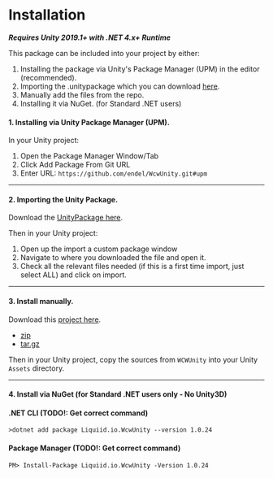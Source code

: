 # Installation

_**Requires Unity 2019.1+ with .NET 4.x+ Runtime**_

This package can be included into your project by either:

1. Installing the package via Unity's Package Manager (UPM) in the editor (recommended).
2. Importing the .unitypackage which you can download [here](https://github.com/liquiidio/WcwUnityWebGl/releases/download/1.0.2/io.liquiid.wcwunitywebgl.unitypackage).
3. Manually add the files from the repo.
4. Installing it via NuGet. (for Standard .NET users)

#### 1. Installing via Unity Package Manager (UPM).

In your Unity project:

1. Open the Package Manager Window/Tab
2. Click Add Package From Git URL
3. Enter URL: `https://github.com/endel/WcwUnity.git#upm`

***

#### 2. Importing the Unity Package.

Download the [UnityPackage here](https://github.com/liquiidio/WcwUnityWebGl/releases/download/1.0.2/io.liquiid.wcwunitywebgl.unitypackage).

Then in your Unity project:

1. Open up the import a custom package window
2. Navigate to where you downloaded the file and open it.
3. Check all the relevant files needed (if this is a first time import, just select ALL) and click on import.

***

#### 3. Install manually.

Download this [project here](https://github.com/liquiidio/WcwUnityWebGl/releases/tag/1.0.2).

  * [zip](https://github.com/liquiidio/WcwUnityWebGl/archive/refs/tags/1.0.2.zip)
  * [tar.gz](https://github.com/liquiidio/WcwUnityWebGl/archive/refs/tags/1.0.2.tar.gz)

Then in your Unity project, copy the sources from `WCWUnity` into your Unity `Assets` directory.

***

#### 4. Install via NuGet (for Standard .NET users only - No Unity3D)

#### .NET CLI (TODO!: Get correct command)

`>dotnet add package Liquiid.io.WcwUnity --version 1.0.24`

#### Package Manager (TODO!: Get correct command)

`PM> Install-Package Liquiid.io.WcwUnity -Version 1.0.24`

